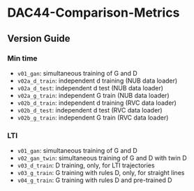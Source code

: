 # DAC44-Comparison-Metrics

## Version Guide
### Min time
* `v01_gan`: simultaneous training of G and D
* `v02a_d_train`: independent d training (NUB data loader)
* `v02a_d_test`: independent d test (NUB data loader)
* `v02a_g_train`: independent G train (NUB data loader)
* `v02b_d_train`: independent d training (RVC data loader)
* `v02b_d_test`: independent d test (RVC data loader)
* `v02b_g_train`: independent G train (RVC data loader)

### LTI
* `v01_gan`: simultaneous training of G and D
* `v02_gan_twin`: simultaneous training of G and D with twin D
* `v03_d_train`: D training, only, for LTI trajectories
* `v03_g_train`: G training with rules D, only, for straight lines
* `v04_g_train`: G training with rules D and pre-trained D

